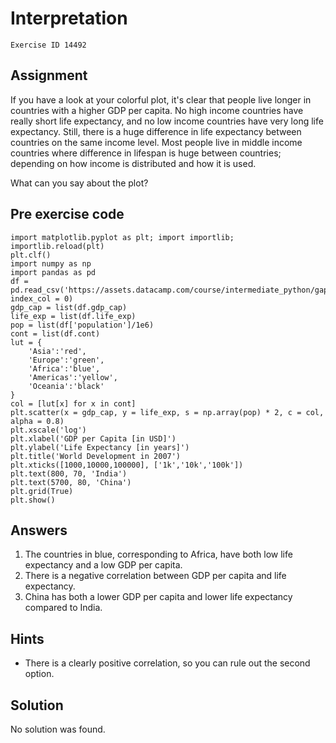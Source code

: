 
#  Interpretation

```
Exercise ID 14492
```

##  Assignment 

If you have a look at your colorful plot, it's clear that people live longer in countries with a higher GDP per capita. No high income countries have really short life expectancy, and no low income countries have very long life expectancy. Still, there is a huge difference in life expectancy between countries on the same income level. Most people live in middle income countries where difference in lifespan is huge between countries; depending on how income is distributed and how it is used.

What can you say about the plot?

##  Pre exercise code 

```
import matplotlib.pyplot as plt; import importlib; importlib.reload(plt)
plt.clf()
import numpy as np
import pandas as pd
df = pd.read_csv('https://assets.datacamp.com/course/intermediate_python/gapminder.csv', index_col = 0)
gdp_cap = list(df.gdp_cap)
life_exp = list(df.life_exp)
pop = list(df['population']/1e6)
cont = list(df.cont)
lut = {
    'Asia':'red',
    'Europe':'green',
    'Africa':'blue',
    'Americas':'yellow',
    'Oceania':'black'
}
col = [lut[x] for x in cont]
plt.scatter(x = gdp_cap, y = life_exp, s = np.array(pop) * 2, c = col, alpha = 0.8)
plt.xscale('log') 
plt.xlabel('GDP per Capita [in USD]')
plt.ylabel('Life Expectancy [in years]')
plt.title('World Development in 2007')
plt.xticks([1000,10000,100000], ['1k','10k','100k'])
plt.text(800, 70, 'India')
plt.text(5700, 80, 'China')
plt.grid(True)
plt.show()
```



##  Answers 
1. The countries in blue, corresponding to Africa, have both low life expectancy and a low GDP per capita.
1. There is a negative correlation between GDP per capita and life expectancy.
1. China has both a lower GDP per capita and lower life expectancy compared to India.


##  Hints 

- There is a clearly positive correlation, so you can rule out the second option.



##  Solution 

No solution was found.


